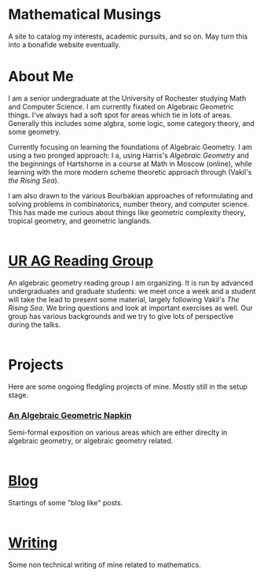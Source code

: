 # Mathematical Musings
A site to catalog my interests, academic pursuits, and so on. May turn this into a bonafide website eventually.

# About Me
I am a senior undergraduate at the University of Rochester studying Math and Computer Science. I am currently fixated on Algebraic Geometric things. I've always had a soft spot for areas which tie in lots of areas. Generally this includes some algbra, some logic, some category theory, and some geometry. 

Currently focusing on learning the foundations of Algebraic Geometry. I am using a two pronged approach: I a, using Harris's *Algebraic Geometry* and the beginnings of Hartshorne in a course at Math in Moscow (online), while learning with the more modern scheme theoretic approach through (Vakil's *the Rising Sea*). 

I am also drawn to the various Bourbakian approaches of reformulating and solving problems in combinatorics, number theory, and computer science. This has made me curious about things like geometric complexity theory, tropical geometry, and geometric langlands. 
<br/> <br/>
# [UR AG Reading Group](https://github.com/toraOzawa/URAGReadingGroup/)
An algebraic geometry reading group I am organizing. It is run by advanced undergraduates and graduate students: we meet once a week and a student will take the lead to present some material, largely following Vakil's *The Rising Sea*. We bring questions and look at important exercises as well. Our group has various backgrounds and we try to give lots of perspective during the talks. 
<br/> <br/>
# Projects
Here are some ongoing fledgling projects of mine. Mostly still in the setup stage.  
### [An Algebraic Geometric Napkin](https://github.com/toraOzawa/AGNapkin)
Semi-formal exposition on various areas which are either direclty in algebraic geometry, or algebraic geometry related. 
<br/> <br/>

# [Blog](Blog)
Startings of some "blog like" posts. 
<br/> <br/>

# [Writing](Writing) 
Some non technical writing of mine related to mathematics. 
